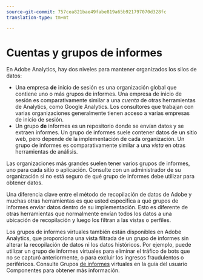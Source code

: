 ```yaml
---
source-git-commit: 757cea821bae49fabe819a65b921797070d328fc
translation-type: tm+mt

---
```

# Cuentas y grupos de informes

En Adobe Analytics, hay dos niveles para mantener organizados los silos de datos:

* Una empresa **de** inicio de sesión es una organización global que contiene uno o más grupos de informes. Una empresa de inicio de sesión es comparativamente similar a una *cuenta* de otras herramientas de Analytics, como Google Analytics. Los consultores que trabajan con varias organizaciones generalmente tienen acceso a varias empresas de inicio de sesión.
* Un grupo **de** informes es un repositorio donde se envían datos y se extraen informes. Un grupo de informes suele contener datos de un sitio web, pero depende de la implementación de cada organización. Un grupo de informes es comparativamente similar a una *vista* en otras herramientas de análisis.

Las organizaciones más grandes suelen tener varios grupos de informes, uno para cada sitio o aplicación. Consulte con un administrador de su organización si no está seguro de qué grupo de informes debe utilizar para obtener datos.

Una diferencia clave entre el método de recopilación de datos de Adobe y muchas otras herramientas es que usted especifica a qué grupos de informes enviar datos dentro de su implementación. Esto es diferente de otras herramientas que normalmente envían todos los datos a una ubicación de recopilación y luego los filtran a las vistas o perfiles.

Los grupos de informes virtuales también están disponibles en Adobe Analytics, que proporciona una vista filtrada de un grupo de informes sin alterar la recopilación de datos ni los datos históricos. Por ejemplo, puede utilizar un grupo de informes virtuales para eliminar el tráfico de bots que no se capturó anteriormente, o para excluir los ingresos fraudulentos o periféricos. Consulte Grupos [de informes](/help/components/vrs/vrs-about.md) virtuales en la guía del usuario Componentes para obtener más información.
